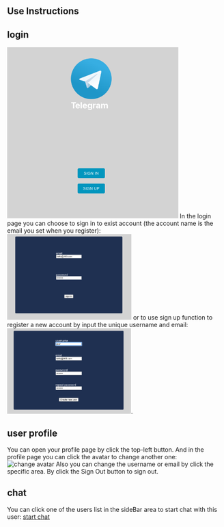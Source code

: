## Use Instructions

## login
<img src="./instruction-img/login.png"  height="400px" alt="login">
In the login page you can choose to sign in to exist account (the account name is the email you set when you register):
<img src="./instruction-img/signIn.png"  height="200px" alt="signIn"> 
or to use sign up function to register a new account by input the unique username and email:
<img src="./instruction-img/signUp.png"  height="200px" alt="signUp">.

## user profile
You can open your profile page by click the top-left button.
And in the profile page you can click the avatar to change another one:
![change avatar](http://g.recordit.co/7uXf0IMTYc.gif)
Also you can change the username or email by click the specific area.
By click the Sign Out button to sign out.

## chat
You can click one of the users list in the sideBar area to start chat with this user:
[start chat](http://g.recordit.co/kNFKqIEEXa.gif)
